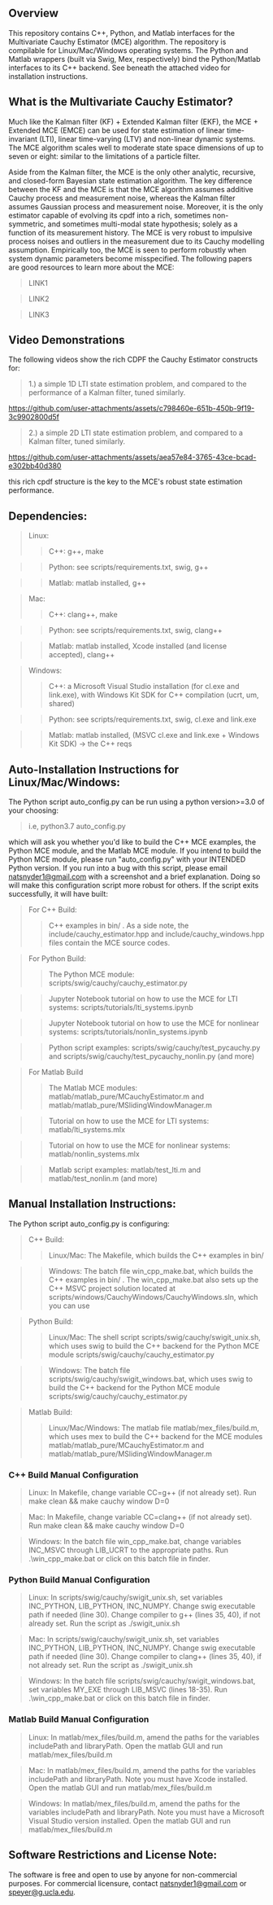 ## Overview
This repository contains C++, Python, and Matlab interfaces for the Multivariate Cauchy Estimator (MCE) algorithm. The repository is compilable for Linux/Mac/Windows operating systems. The Python and Matlab wrappers (built via Swig, Mex, respectively) bind the Python/Matlab interfaces to its C++ backend. See beneath the attached video for installation instructions. 

## What is the Multivariate Cauchy Estimator?
Much like the Kalman filter (KF) + Extended Kalman filter (EKF), the MCE + Extended MCE (EMCE) can be used for state estimation of linear time-invariant (LTI), linear time-varying (LTV) and non-linear dynamic systems. The MCE algorithm scales well to moderate state space dimensions of up to seven or eight: similar to the limitations of a particle filter.

Aside from the Kalman filter, the MCE is the only other analytic, recursive, and closed-form Bayesian state estimation algorithm. The key difference between the KF and the MCE is that the MCE algorithm assumes additive Cauchy process and measurement noise, whereas the Kalman filter assumes Gaussian process and measurement noise. Moreover, it is the only estimator capable of evolving its cpdf into a rich, sometimes non-symmetric, and sometimes multi-modal state hypothesis; solely as a function of its measurement history. The MCE is very robust to impulsive process noises and outliers in the measurement due to its Cauchy modelling assumption. Empirically too, the MCE is seen to perform robustly when system dynamic parameters become misspecified. The following papers are good resources to learn more about the MCE:
> LINK1

> LINK2

> LINK3

## Video Demonstrations
The following videos show the rich CDPF the Cauchy Estimator constructs for: 

> 1.) a simple 1D LTI state estimation problem, and compared to the performance of a Kalman filter, tuned similarly.

https://github.com/user-attachments/assets/c798460e-651b-450b-9f19-3c9902800d5f

> 2.) a simple 2D LTI state estimation problem, and compared to a Kalman filter, tuned similarly.

https://github.com/user-attachments/assets/aea57e84-3765-43ce-bcad-e302bb40d380

this rich cpdf structure is the key to the MCE's robust state estimation performance.

## Dependencies:
> Linux:
>> C++: g++, make

>> Python: see scripts/requirements.txt, swig, g++

>> Matlab: matlab installed, g++

> Mac:
>> C++: clang++, make

>> Python: see scripts/requirements.txt, swig, clang++

>> Matlab: matlab installed, Xcode installed (and license accepted), clang++

> Windows:
>> C++: a Microsoft Visual Studio installation (for cl.exe and link.exe), with Windows Kit SDK for C++ compilation (ucrt, um, shared)

>> Python: see scripts/requirements.txt, swig, cl.exe and link.exe

>> Matlab: matlab installed, (MSVC cl.exe and link.exe + Windows Kit SDK) -> the C++ reqs

## Auto-Installation Instructions for Linux/Mac/Windows:
The Python script auto_config.py can be run using a python version>=3.0 of your choosing:
> i.e, python3.7 auto_config.py

which will ask you whether you'd like to build the C++ MCE examples, the Python MCE module, and the Matlab MCE module. If you intend to build the Python MCE module, please run "auto_config.py" with your INTENDED Python version. If you run into a bug with this script, please email natsnyder1@gmail.com with a screenshot and a brief explanation. Doing so will make this configuration script more robust for others. If the script exits successfully, it will have built:

> For C++ Build:
>>  C++ examples in bin/ . As a side note, the include/cauchy_estimator.hpp and include/cauchy_windows.hpp files contain the MCE source codes.

> For Python Build:
>> The Python MCE module: scripts/swig/cauchy/cauchy_estimator.py

>> Jupyter Notebook tutorial on how to use the MCE for LTI systems: scripts/tutorials/lti_systems.ipynb

>> Jupyter Notebook tutorial on how to use the MCE for nonlinear systems: scripts/tutorials/nonlin_systems.ipynb

>> Python script examples: scripts/swig/cauchy/test_pycauchy.py and scripts/swig/cauchy/test_pycauchy_nonlin.py (and more)

> For Matlab Build
>> The Matlab MCE modules: matlab/matlab_pure/MCauchyEstimator.m and matlab/matlab_pure/MSlidingWindowManager.m

>> Tutorial on how to use the MCE for LTI systems: matlab/lti_systems.mlx

>> Tutorial on how to use the MCE for nonlinear systems: matlab/nonlin_systems.mlx

>> Matlab script examples: matlab/test_lti.m and matlab/test_nonlin.m (and more)

## Manual Installation Instructions:
The Python script auto_config.py is configuring:
> C++ Build:
>> Linux/Mac: The Makefile, which builds the C++ examples in bin/

>> Windows: The batch file win_cpp_make.bat, which builds the C++ examples in bin/ . The win_cpp_make.bat also sets up the C++ MSVC project solution located at scripts/windows/CauchyWindows/CauchyWindows.sln, which you can use

> Python Build:
>> Linux/Mac: The shell script scripts/swig/cauchy/swigit_unix.sh, which uses swig to build the C++ backend for the Python MCE module scripts/swig/cauchy/cauchy_estimator.py

>> Windows: The batch file scripts/swig/cauchy/swigit_windows.bat, which uses swig to build the C++ backend for the Python MCE module scripts/swig/cauchy/cauchy_estimator.py

> Matlab Build:
>> Linux/Mac/Windows: The matlab file matlab/mex_files/build.m, which uses mex to build the C++ backend for the MCE modules matlab/matlab_pure/MCauchyEstimator.m and matlab/matlab_pure/MSlidingWindowManager.m

### C++ Build Manual Configuration
> Linux: In Makefile, change variable CC=g++ (if not already set). Run make clean && make cauchy window D=0

> Mac: In Makefile, change variable CC=clang++ (if not already set). Run make clean && make cauchy window D=0

> Windows: In the batch file win_cpp_make.bat, change variables INC_MSVC through LIB_UCRT to the appropriate paths. Run .\win_cpp_make.bat or click on this batch file in finder.

### Python Build Manual Configuration
> Linux: In scripts/swig/cauchy/swigit_unix.sh, set variables INC_PYTHON, LIB_PYTHON, INC_NUMPY. Change swig executable path if needed (line 30). Change compiler to g++ (lines 35, 40), if not already set. Run the script as ./swigit_unix.sh

> Mac: In scripts/swig/cauchy/swigit_unix.sh, set variables INC_PYTHON, LIB_PYTHON, INC_NUMPY. Change swig executable path if needed (line 30). Change compiler to clang++ (lines 35, 40), if not already set. Run the script as ./swigit_unix.sh

> Windows: In the batch file scripts/swig/cauchy/swigit_windows.bat, set variables MY_EXE through LIB_MSVC (lines 18-35). Run .\win_cpp_make.bat or click on this batch file in finder.

### Matlab Build Manual Configuration
> Linux: In matlab/mex_files/build.m, amend the paths for the variables includePath and libraryPath. Open the matlab GUI and run matlab/mex_files/build.m

> Mac: In matlab/mex_files/build.m, amend the paths for the variables includePath and libraryPath. Note you must have Xcode installed. Open the matlab GUI and run matlab/mex_files/build.m

> Windows: In matlab/mex_files/build.m, amend the paths for the variables includePath and libraryPath. Note you must have a Microsoft Visual Studio version installed. Open the matlab GUI and run matlab/mex_files/build.m

## Software Restrictions and License Note:
The software is free and open to use by anyone for non-commercial purposes. For commercial licensure, contact natsnyder1@gmail.com or speyer@g.ucla.edu.
